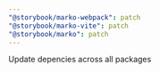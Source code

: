 ```yaml
---
"@storybook/marko-webpack": patch
"@storybook/marko-vite": patch
"@storybook/marko": patch
---
```


Update depencies across all packages
